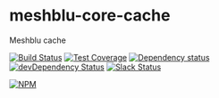 # meshblu-core-cache
Meshblu cache

[![Build Status](https://travis-ci.org/octoblu/meshblu-core-cache.svg?branch=master)](https://travis-ci.org/octoblu/meshblu-core-cache)
[![Test Coverage](https://codecov.io/gh/octoblu/meshblu-core-cache/branch/master/graph/badge.svg)](https://codecov.io/gh/octoblu/meshblu-core-cache)
[![Dependency status](http://img.shields.io/david/octoblu/meshblu-core-cache.svg?style=flat)](https://david-dm.org/octoblu/meshblu-core-cache)
[![devDependency Status](http://img.shields.io/david/dev/octoblu/meshblu-core-cache.svg?style=flat)](https://david-dm.org/octoblu/meshblu-core-cache#info=devDependencies)
[![Slack Status](http://community-slack.octoblu.com/badge.svg)](http://community-slack.octoblu.com)

[![NPM](https://nodei.co/npm/meshblu-core-cache.svg?style=flat)](https://npmjs.org/package/meshblu-core-cache)

